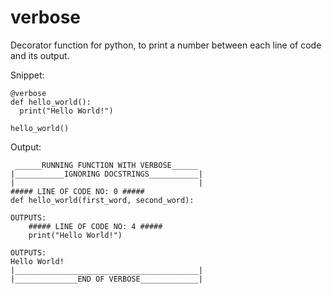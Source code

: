 # verbose
Decorator function for python, to print a number between each line of code and its output.

Snippet:
```
@verbose
def hello_world():
  print("Hello World!")

hello_world()
```
Output:
```
 ______RUNNING FUNCTION WITH VERBOSE______
|___________IGNORING DOCSTRINGS___________|
|                                         |
##### LINE OF CODE NO: 0 #####
def hello_world(first_word, second_word):

OUTPUTS:
    ##### LINE OF CODE NO: 4 #####
    print("Hello World!")

OUTPUTS:
Hello World!
|_________________________________________|
|______________END OF VERBOSE_____________|

```
